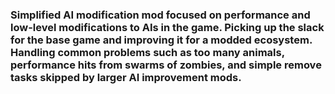### Simplified AI modification mod focused on performance and low-level modifications to AIs in the game. Picking up the slack for the base game and improving it for a modded ecosystem. Handling common problems such as too many animals, performance hits from swarms of zombies, and simple remove tasks skipped by larger AI improvement mods.
